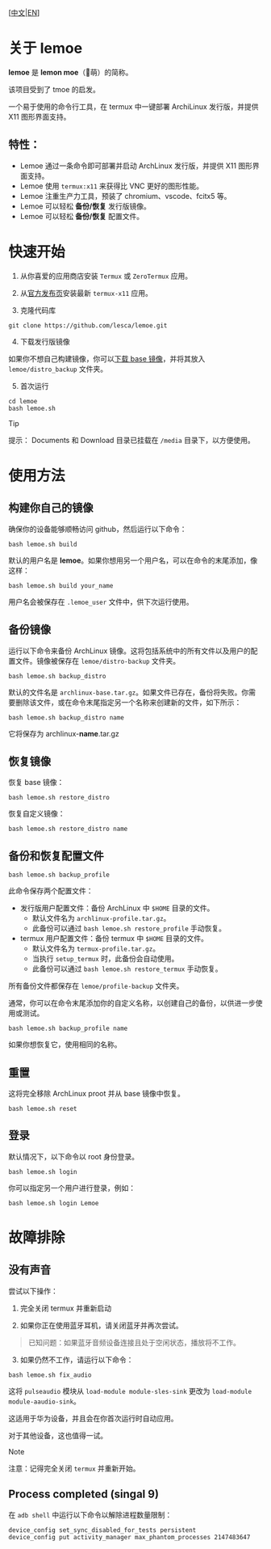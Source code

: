 [[中文](README_CN.md)|[EN](README.md)]

# 关于 **lemoe**

**lemoe** 是 **lemon moe**（🍋萌）的简称。

该项目受到了 tmoe 的启发。

一个易于使用的命令行工具，在 termux 中一键部署 ArchiLinux 发行版，并提供 X11 图形界面支持。

## 特性：

* Lemoe 通过一条命令即可部署并启动 ArchLinux 发行版，并提供 X11 图形界面支持。
* Lemoe 使用 `termux:x11` 来获得比 VNC 更好的图形性能。
* Lemoe 注重生产力工具，预装了 chromium、vscode、fcitx5 等。
* Lemoe 可以轻松 **备份/恢复** 发行版镜像。
* Lemoe 可以轻松 **备份/恢复** 配置文件。



# 快速开始

1. 从你喜爱的应用商店安装 `Termux` 或 `ZeroTermux` 应用。

2. 从[官方发布页](https://github.com/termux/termux-x11/releases)安装最新 `termux-x11` 应用。

3. 克隆代码库

```
git clone https://github.com/lesca/lemoe.git
```

4. 下载发行版镜像

如果你不想自己构建镜像，你可以[下载 base 镜像](https://github.com/lesca/lemoe/wiki/Download)，并将其放入 `lemoe/distro_backup` 文件夹。

5. 首次运行

```
cd lemoe
bash lemoe.sh
```

> [!TIP]
> 提示： Documents 和 Download 目录已挂载在 `/media` 目录下，以方便使用。

# 使用方法

## 构建你自己的镜像

确保你的设备能够顺畅访问 github，然后运行以下命令：

```
bash lemoe.sh build
``` 

默认的用户名是 **lemoe**。如果你想用另一个用户名，可以在命令的末尾添加，像这样：

```
bash lemoe.sh build your_name
```

用户名会被保存在 `.lemoe_user` 文件中，供下次运行使用。

## 备份镜像

运行以下命令来备份 ArchLinux 镜像。这将包括系统中的所有文件以及用户的配置文件。镜像被保存在 `lemoe/distro-backup` 文件夹。

```
bash lemoe.sh backup_distro
```

默认的文件名是 `archlinux-base.tar.gz`。如果文件已存在，备份将失败。你需要删除该文件，或在命令末尾指定另一个名称来创建新的文件，如下所示：

```
bash lemoe.sh backup_distro name
```

它将保存为 archlinux-**name**.tar.gz

## 恢复镜像

恢复 base 镜像：

```
bash lemoe.sh restore_distro
```

恢复自定义镜像：

```
bash lemoe.sh restore_distro name
```

## 备份和恢复配置文件

```
bash lemoe.sh backup_profile
```

此命令保存两个配置文件：

* 发行版用户配置文件：备份 ArchLinux 中 `$HOME` 目录的文件。
  * 默认文件名为 `archlinux-profile.tar.gz`。
  * 此备份可以通过 `bash lemoe.sh restore_profile` 手动恢复。
* termux 用户配置文件：备份 termux 中 `$HOME` 目录的文件。
  * 默认文件名为 `termux-profile.tar.gz`。
  * 当执行 `setup_termux` 时，此备份会自动使用。
  * 此备份可以通过 `bash lemoe.sh restore_termux` 手动恢复。

所有备份文件都保存在 `lemoe/profile-backup` 文件夹。

通常，你可以在命令末尾添加你的自定义名称，以创建自己的备份，以供进一步使用或测试。

```
bash lemoe.sh backup_profile name
```

如果你想恢复它，使用相同的名称。

## 重置

这将完全移除 ArchLinux proot 并从 base 镜像中恢复。

```
bash lemoe.sh reset
```

## 登录

默认情况下，以下命令以 root 身份登录。

```
bash lemoe.sh login
```

你可以指定另一个用户进行登录，例如：

```
bash lemoe.sh login Lemoe
```


# 故障排除

## 没有声音

尝试以下操作：

1. 完全关闭 termux 并重新启动

2. 如果你正在使用蓝牙耳机，请关闭蓝牙并再次尝试。

> 已知问题：如果蓝牙音频设备连接且处于空闲状态，播放将不工作。

3. 如果仍然不工作，请运行以下命令：

```
bash lemoe.sh fix_audio
```

这将 `pulseaudio` 模块从 `load-module module-sles-sink` 更改为 `load-module module-aaudio-sink`。

这适用于华为设备，并且会在你首次运行时自动应用。

对于其他设备，这也值得一试。

> [!NOTE]
> 注意：记得完全关闭 `termux` 并重新开始。

## Process completed (singal 9)

在 `adb shell` 中运行以下命令以解除进程数量限制：

```
device_config set_sync_disabled_for_tests persistent
device_config put activity_manager max_phantom_processes 2147483647
```